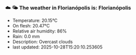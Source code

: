 ### ☁️ 🌤️  The weather in Florianópolis is: Florianópolis

- Temperature: 20.15°C
- On flesh: 20.47°C
- Relative air humidity: 86%
- Rain: 0.0 mm
- Description: Overcast clouds
- last updated: 2025-10-28T15:20:10.253605
